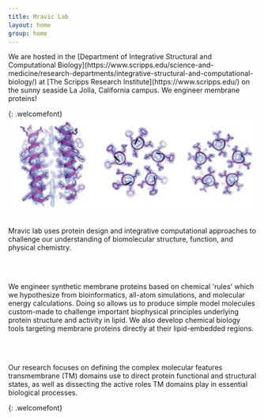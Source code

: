 ```yaml
---
title: Mravic Lab
layout: home
group: home
---
```


<p align=”justify”>We are hosted in the [Department of Integrative Structural and Computational Biology](https://www.scripps.edu/science-and-medicine/research-departments/integrative-structural-and-computational-biology/) at [The Scripps Research Institute](https://www.scripps.edu/) on the sunny seaside La Jolla, California campus. We engineer membrane proteins! </p>
{: .welcomefont}
<br>
<div class="row">
<img class="img-fluid" src="static/img/xtal_pretty.png" alt="Figure">
</div> 

<br>
<p align=”justify”> Mravic lab uses protein design and integrative computational approaches to challenge our understanding of biomolecular structure, function, and physical chemistry.  </p>
<br><br>
<p align=”justify”> We engineer synthetic membrane proteins based on chemical 'rules' which we hypothesize from bioinformatics, all-atom simulations, and molecular energy calculations.  Doing so allows us to produce simple model molecules custom-made to challenge important biophysical principles underlying protein structure and activity in lipid.   We also develop chemical biology tools targeting membrane proteins directly at their lipid-embedded regions. </p>
<br><br>
<p align=”justify”>Our research focuses on defining the complex molecular features transmembrane (TM) domains use to direct protein functional and structural states, as well as dissecting the active roles TM domains play in essential biological processes.  </p>
{: .welcomefont}
